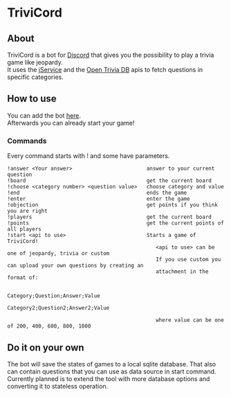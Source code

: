 # TriviCord
## About
TriviCord is a bot for [Discord](https://discord.com/) that gives you the possibility to play a trivia game like jeopardy.
<br/>
It uses the [jService](https://jservice.io/) and the [Open Trivia DB](https://opentdb.com/) apis to fetch questions in specific categories.

## How to use
You can add the bot [here](https://discord.com/api/oauth2/authorize?client_id=712643567889285171&permissions=129024&scope=bot).<br/>
Afterwards you can already start your game!
### Commands
Every command starts with ! and some have parameters.

```
!answer <Your answer>                        answer to your current question
!board                                       get the current board
!choose <category number> <question value>   choose category and value
!end                                         ends the game
!enter                                       enter the game
!objection                                   get points if you think you are right
!players                                     get the current board
!points                                      get the current points of all players
!start <api to use>                          Starts a game of TriviCord!
                                                <api to use> can be one of jeopardy, trivia or custom
                                                If you use custom you can upload your own questions by creating an 
                                                attachment in the format of:
                                                
                                                Category;Question;Answer;Value
                                                Category2;Question2;Answer2;Value
                                                
                                                where value can be one of 200, 400, 600, 800, 1000
```

## Do it on your own
The bot will save the states of games to a local sqlite database.
That also can contain questions that you can use as data source in start command.
Currently planned is to extend the tool with more database options and converting it to stateless operation.